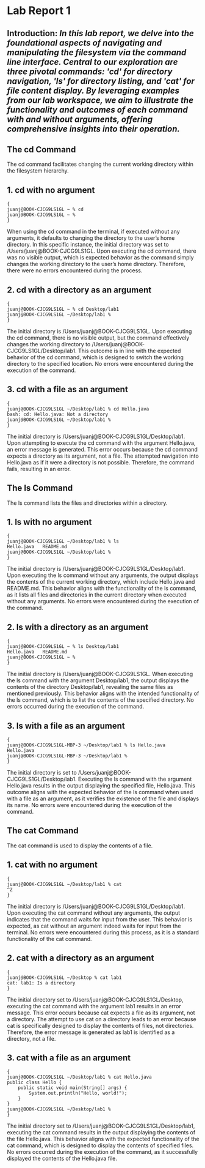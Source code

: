 # Lab Report 1
## Introduction: *In this lab report, we delve into the foundational aspects of navigating and manipulating the filesystem via the command line interface. Central to our exploration are three pivotal commands: 'cd' for directory navigation, 'ls' for directory listing, and 'cat' for file content display. By leveraging examples from our lab workspace, we aim to illustrate the functionality and outcomes of each command with and without arguments, offering comprehensive insights into their operation.*
## The cd Command
The cd command facilitates changing the current working directory within the filesystem hierarchy.
## 1. cd with no argument
```
{
juanj@BOOK-CJCG9LS1GL ~ % cd
juanj@BOOK-CJCG9LS1GL ~ %
}
```
When using the cd command in the terminal, if executed without any arguments, it defaults to changing the directory to the user’s home directory. In this specific instance, the initial directory was set to /Users/juanj@BOOK-CJCG9LS1GL. Upon executing the cd command, there was no visible output, which is expected behavior as the command simply changes the working directory to the user’s home directory. Therefore, there were no errors encountered during the process.
## 2. cd with a directory as an argument
```
{
juanj@BOOK-CJCG9LS1GL ~ % cd Desktop/lab1
juanj@BOOK-CJCG9LS1GL ~/Desktop/lab1 % 
}
```
The initial directory is /Users/juanj@BOOK-CJCG9LS1GL. Upon executing the cd command, there is no visible output, but the command effectively changes the working directory to /Users/juanj@BOOK-CJCG9LS1GL/Desktop/lab1. This outcome is in line with the expected behavior of the cd command, which is designed to switch the working directory to the specified location. No errors were encountered during the execution of the command.
## 3. cd with a file as an argument
```
{
juanj@BOOK-CJCG9LS1GL ~/Desktop/lab1 % cd Hello.java
bash: cd: Hello.java: Not a directory
juanj@BOOK-CJCG9LS1GL ~/Desktop/lab1 % 
}
```
The initial directory is /Users/juanj@BOOK-CJCG9LS1GL/Desktop/lab1. Upon attempting to execute the cd command with the argument Hello.java, an error message is generated. This error occurs because the cd command expects a directory as its argument, not a file. The attempted navigation into Hello.java as if it were a directory is not possible. Therefore, the command fails, resulting in an error.
## The ls Command
The ls command lists the files and directories within a directory.
## 1. ls with no argument
```
{
juanj@BOOK-CJCG9LS1GL ~/Desktop/lab1 % ls
Hello.java   README.md
juanj@BOOK-CJCG9LS1GL ~/Desktop/lab1 % 
}
```
The initial directory is /Users/juanj@BOOK-CJCG9LS1GL/Desktop/lab1. Upon executing the ls command without any arguments, the output displays the contents of the current working directory, which include Hello.java and README.md. This behavior aligns with the functionality of the ls command, as it lists all files and directories in the current directory when executed without any arguments. No errors were encountered during the execution of the command.
## 2. ls with a directory as an argument
```
{
juanj@BOOK-CJCG9LS1GL ~ % ls Desktop/lab1
Hello.java   README.md
juanj@BOOK-CJCG9LS1GL ~ % 
}
```
The initial directory is /Users/juanj@BOOK-CJCG9LS1GL. When executing the ls command with the argument Desktop/lab1, the output displays the contents of the directory Desktop/lab1, revealing the same files as mentioned previously. This behavior aligns with the intended functionality of the ls command, which is to list the contents of the specified directory. No errors occurred during the execution of the command.
## 3. ls with a file as an argument
```
{
juanj@BOOK-CJCG9LS1GL-MBP-3 ~/Desktop/lab1 % ls Hello.java
Hello.java
juanj@BOOK-CJCG9LS1GL-MBP-3 ~/Desktop/lab1 % 
}
```
The initial directory is set to /Users/juanj@BOOK-CJCG9LS1GL/Desktop/lab1. Executing the ls command with the argument Hello.java results in the output displaying the specified file, Hello.java. This outcome aligns with the expected behavior of the ls command when used with a file as an argument, as it verifies the existence of the file and displays its name. No errors were encountered during the execution of the command.
## The cat Command
The cat command is used to display the contents of a file.
## 1. cat with no argument
```
{
juanj@BOOK-CJCG9LS1GL ~/Desktop/lab1 % cat
^Z
}
```
The initial directory is /Users/juanj@BOOK-CJCG9LS1GL/Desktop/lab1. Upon executing the cat command without any arguments, the output indicates that the command waits for input from the user. This behavior is expected, as cat without an argument indeed waits for input from the terminal. No errors were encountered during this process, as it is a standard functionality of the cat command.
## 2. cat with a directory as an argument
```
{
juanj@BOOK-CJCG9LS1GL ~/Desktop % cat lab1
cat: lab1: Is a directory
}
```
The initial directory set to /Users/juanj@BOOK-CJCG9LS1GL/Desktop, executing the cat command with the argument lab1 results in an error message. This error occurs because cat expects a file as its argument, not a directory. The attempt to use cat on a directory leads to an error because cat is specifically designed to display the contents of files, not directories. Therefore, the error message is generated as lab1 is identified as a directory, not a file.
## 3. cat with a file as an argument
```
{
juanj@BOOK-CJCG9LS1GL ~/Desktop/lab1 % cat Hello.java
public class Hello {
    public static void main(String[] args) {
        System.out.println("Hello, world!");
    }
}
juanj@BOOK-CJCG9LS1GL ~/Desktop/lab1 %
}
```
The initial directory set to /Users/juanj@BOOK-CJCG9LS1GL/Desktop/lab1, executing the cat command results in the output displaying the contents of the file Hello.java. This behavior aligns with the expected functionality of the cat command, which is designed to display the contents of specified files. No errors occurred during the execution of the command, as it successfully displayed the contents of the Hello.java file.
